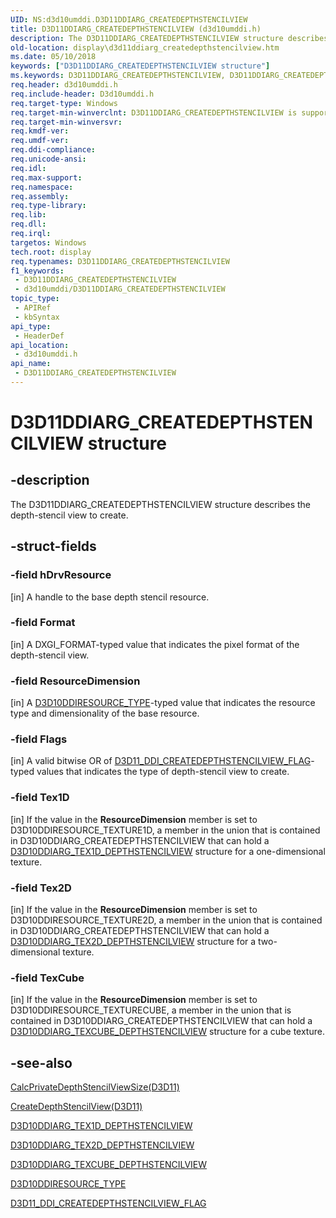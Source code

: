 ```yaml
---
UID: NS:d3d10umddi.D3D11DDIARG_CREATEDEPTHSTENCILVIEW
title: D3D11DDIARG_CREATEDEPTHSTENCILVIEW (d3d10umddi.h)
description: The D3D11DDIARG_CREATEDEPTHSTENCILVIEW structure describes the depth-stencil view to create.
old-location: display\d3d11ddiarg_createdepthstencilview.htm
ms.date: 05/10/2018
keywords: ["D3D11DDIARG_CREATEDEPTHSTENCILVIEW structure"]
ms.keywords: D3D11DDIARG_CREATEDEPTHSTENCILVIEW, D3D11DDIARG_CREATEDEPTHSTENCILVIEW structure [Display Devices], UMDisplayDriver_Dx11param_Structs_17e6fa50-317c-445d-b304-8097f658652f.xml, d3d10umddi/D3D11DDIARG_CREATEDEPTHSTENCILVIEW, display.d3d11ddiarg_createdepthstencilview
req.header: d3d10umddi.h
req.include-header: D3d10umddi.h
req.target-type: Windows
req.target-min-winverclnt: D3D11DDIARG_CREATEDEPTHSTENCILVIEW is supported beginning with the Windows 7 operating system.
req.target-min-winversvr: 
req.kmdf-ver: 
req.umdf-ver: 
req.ddi-compliance: 
req.unicode-ansi: 
req.idl: 
req.max-support: 
req.namespace: 
req.assembly: 
req.type-library: 
req.lib: 
req.dll: 
req.irql: 
targetos: Windows
tech.root: display
req.typenames: D3D11DDIARG_CREATEDEPTHSTENCILVIEW
f1_keywords:
 - D3D11DDIARG_CREATEDEPTHSTENCILVIEW
 - d3d10umddi/D3D11DDIARG_CREATEDEPTHSTENCILVIEW
topic_type:
 - APIRef
 - kbSyntax
api_type:
 - HeaderDef
api_location:
 - d3d10umddi.h
api_name:
 - D3D11DDIARG_CREATEDEPTHSTENCILVIEW
---
```


# D3D11DDIARG_CREATEDEPTHSTENCILVIEW structure


## -description

The D3D11DDIARG_CREATEDEPTHSTENCILVIEW structure describes the depth-stencil view to create.

## -struct-fields

### -field hDrvResource

[in] A handle to the base depth stencil resource.

### -field Format

[in] A DXGI_FORMAT-typed value that indicates the pixel format of the depth-stencil view.

### -field ResourceDimension

[in] A <a href="/previous-versions/windows/hardware/drivers/ff541810(v=vs.85)">D3D10DDIRESOURCE_TYPE</a>-typed value that indicates the resource type and dimensionality of the base resource.

### -field Flags

[in] A valid bitwise OR of <a href="/windows-hardware/drivers/ddi/d3d10umddi/ne-d3d10umddi-d3d11_ddi_createdepthstencilview_flag">D3D11_DDI_CREATEDEPTHSTENCILVIEW_FLAG</a>-typed values that indicates the type of depth-stencil view to create.

### -field Tex1D

[in] If the value in the <b>ResourceDimension</b> member is set to D3D10DDIRESOURCE_TEXTURE1D, a member in the union that is contained in D3D10DDIARG_CREATEDEPTHSTENCILVIEW that can hold a <a href="/windows-hardware/drivers/ddi/d3d10umddi/ns-d3d10umddi-d3d10ddiarg_tex1d_depthstencilview">D3D10DDIARG_TEX1D_DEPTHSTENCILVIEW</a> structure for a one-dimensional texture.

### -field Tex2D

[in] If the value in the <b>ResourceDimension</b> member is set to D3D10DDIRESOURCE_TEXTURE2D, a member in the union that is contained in D3D10DDIARG_CREATEDEPTHSTENCILVIEW that can hold a <a href="/windows-hardware/drivers/ddi/d3d10umddi/ns-d3d10umddi-d3d10ddiarg_tex2d_depthstencilview">D3D10DDIARG_TEX2D_DEPTHSTENCILVIEW</a> structure for a two-dimensional texture.

### -field TexCube

[in] If the value in the <b>ResourceDimension</b> member is set to D3D10DDIRESOURCE_TEXTURECUBE, a member in the union that is contained in D3D10DDIARG_CREATEDEPTHSTENCILVIEW that can hold a <a href="/windows-hardware/drivers/ddi/d3d10umddi/ns-d3d10umddi-d3d10ddiarg_texcube_depthstencilview">D3D10DDIARG_TEXCUBE_DEPTHSTENCILVIEW</a> structure for a cube texture.

## -see-also

<a href="/windows-hardware/drivers/ddi/d3d10umddi/nc-d3d10umddi-pfnd3d11ddi_calcprivatedepthstencilviewsize">CalcPrivateDepthStencilViewSize(D3D11)</a>



<a href="/windows-hardware/drivers/ddi/d3d10umddi/nc-d3d10umddi-pfnd3d11ddi_createdepthstencilview">CreateDepthStencilView(D3D11)</a>



<a href="/windows-hardware/drivers/ddi/d3d10umddi/ns-d3d10umddi-d3d10ddiarg_tex1d_depthstencilview">D3D10DDIARG_TEX1D_DEPTHSTENCILVIEW</a>



<a href="/windows-hardware/drivers/ddi/d3d10umddi/ns-d3d10umddi-d3d10ddiarg_tex2d_depthstencilview">D3D10DDIARG_TEX2D_DEPTHSTENCILVIEW</a>



<a href="/windows-hardware/drivers/ddi/d3d10umddi/ns-d3d10umddi-d3d10ddiarg_texcube_depthstencilview">D3D10DDIARG_TEXCUBE_DEPTHSTENCILVIEW</a>



<a href="/previous-versions/windows/hardware/drivers/ff541810(v=vs.85)">D3D10DDIRESOURCE_TYPE</a>



<a href="/windows-hardware/drivers/ddi/d3d10umddi/ne-d3d10umddi-d3d11_ddi_createdepthstencilview_flag">D3D11_DDI_CREATEDEPTHSTENCILVIEW_FLAG</a>
